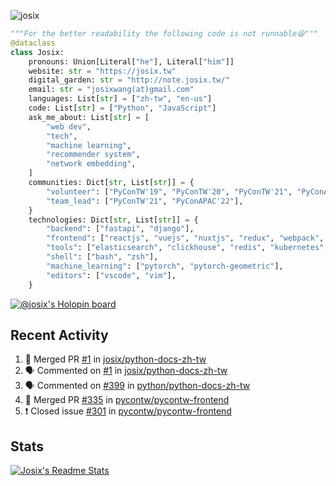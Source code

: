 ![josix](https://komarev.com/ghpvc/?username=josix)
```python
"""For the better readability the following code is not runnable😆"""
@dataclass
class Josix:
    pronouns: Union[Literal["he"], Literal["him"]]
    website: str = "https://josix.tw"
    digital_garden: str = "http://note.josix.tw/"
    email: str = "josixwang(at)gmail.com"
    languages: List[str] = ["zh-tw", "en-us"]
    code: List[str] = ["Python", "JavaScript"]
    ask_me_about: List[str] = [
        "web dev",
        "tech",
        "machine learning",
        "recommender system",
        "network embedding",
    ]
    communities: Dict[str, List[str]] = {
        "volunteer": ["PyConTW'19", "PyConTW'20", "PyConTW'21", "PyConAPAC'22"],
        "team_lead": ["PyConTW'21", "PyConAPAC'22"],
    }
    technologies: Dict[str, List[str]] = {
        "backend": ["fastapi", "django"],
        "frontend": ["reactjs", "vuejs", "nuxtjs", "redux", "webpack", "tailwindcss"],
        "tools": ["elasticsearch", "clickhouse", "redis", "kubernetes", "docker"],
        "shell": ["bash", "zsh"],
        "machine_learning": ["pytorch", "pytorch-geometric"],
        "editors": ["vscode", "vim"],
    }
```
[![@josix's Holopin board](https://holopin.io/api/user/board?user=josix)](https://holopin.io/@josix)

## Recent Activity
<!--START_SECTION:activity-->
1. 🎉 Merged PR [#1](https://github.com/josix/python-docs-zh-tw/pull/1) in [josix/python-docs-zh-tw](https://github.com/josix/python-docs-zh-tw)
2. 🗣 Commented on [#1](https://github.com/josix/python-docs-zh-tw/issues/1) in [josix/python-docs-zh-tw](https://github.com/josix/python-docs-zh-tw)
3. 🗣 Commented on [#399](https://github.com/python/python-docs-zh-tw/issues/399) in [python/python-docs-zh-tw](https://github.com/python/python-docs-zh-tw)
4. 🎉 Merged PR [#335](https://github.com/pycontw/pycontw-frontend/pull/335) in [pycontw/pycontw-frontend](https://github.com/pycontw/pycontw-frontend)
5. ❗️ Closed issue [#301](https://github.com/pycontw/pycontw-frontend/issues/301) in [pycontw/pycontw-frontend](https://github.com/pycontw/pycontw-frontend)
<!--END_SECTION:activity-->



## Stats
[![Josix's Readme Stats](https://github-readme-stats.vercel.app/api?username=josix&show_icons=true&theme=default&count_private=true&card_width=400)](https://github.com/anuraghazra/github-readme-stats)
